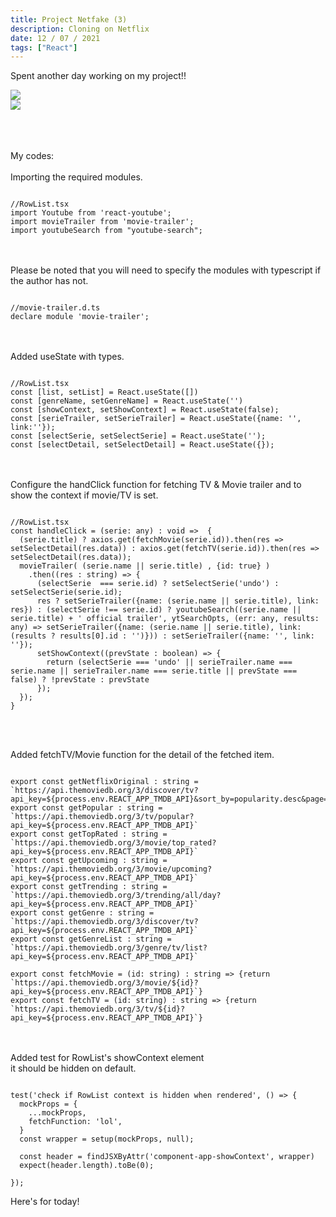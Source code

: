 ```yaml
---
title: Project Netfake (3)
description: Cloning on Netflix
date: 12 / 07 / 2021
tags: ["React"]
---
```


Spent another day working on my project!!

<Image layout='fill' src='/image/Blog/20210712-0412/20210712-0001.gif'></Image><br/>
<Image layout='fill' src='/image/Blog/20210712-0412/20210712-0002.gif'></Image><br/>
<br/><br/><br/>

My codes:
<br/><br/>
Importing the required modules.

<pre class="language-jsx" ><code>
//RowList.tsx
import Youtube from 'react-youtube';
import movieTrailer from 'movie-trailer';
import youtubeSearch from "youtube-search";
</code></pre>

<br/><br/>
Please be noted that you will need to specify the modules with typescript if the author has not.

<pre class="language-jsx" ><code>
//movie-trailer.d.ts
declare module 'movie-trailer';
</code></pre>

<br/><br/>
Added useState with types.

<pre class="language-jsx" ><code>
//RowList.tsx
const [list, setList] = React.useState<string[]>([])
const [genreName, setGenreName] = React.useState<string>('')
const [showContext, setShowContext] = React.useState<boolean>(false);
const [serieTrailer, setSerieTrailer] = React.useState<any>({name: '', link:''});
const [selectSerie, setSelectSerie] = React.useState<string>('');
const [selectDetail, setSelectDetail] = React.useState<any>({});
</code></pre>

<br/><br/>
Configure the handClick function for fetching TV & Movie trailer
and to show the context if movie/TV is set.

<pre class="language-jsx" ><code>
//RowList.tsx
const handleClick = (serie: any) : void =>  {
  (serie.title) ? axios.get(fetchMovie(serie.id)).then(res => setSelectDetail(res.data)) : axios.get(fetchTV(serie.id)).then(res => setSelectDetail(res.data));
  movieTrailer( (serie.name || serie.title) , {id: true} )
    .then((res : string) => {
      (selectSerie  === serie.id) ? setSelectSerie('undo') : setSelectSerie(serie.id);
      res ? setSerieTrailer({name: (serie.name || serie.title), link: res}) : (selectSerie !== serie.id) ? youtubeSearch((serie.name || serie.title) + ' official trailer', ytSearchOpts, (err: any, results: any) => setSerieTrailer({name: (serie.name || serie.title), link: (results ? results[0].id : '')})) : setSerieTrailer({name: '', link: ''});
      setShowContext((prevState : boolean) => {
        return (selectSerie === 'undo' || serieTrailer.name === serie.name || serieTrailer.name === serie.title || prevState === false) ? !prevState : prevState
      });
  });
}
</code></pre>

<br/><br/>

Added fetchTV/Movie function for the detail of the fetched item.

<pre class="language-jsx" ><code>
export const getNetflixOriginal : string = `https://api.themoviedb.org/3/discover/tv?api_key=${process.env.REACT_APP_TMDB_API}&sort_by=popularity.desc&page=1&with_networks=213&with_watch_monetization_types=flatrate`
export const getPopular : string = `https://api.themoviedb.org/3/tv/popular?api_key=${process.env.REACT_APP_TMDB_API}`
export const getTopRated : string = `https://api.themoviedb.org/3/movie/top_rated?api_key=${process.env.REACT_APP_TMDB_API}`
export const getUpcoming : string = `https://api.themoviedb.org/3/movie/upcoming?api_key=${process.env.REACT_APP_TMDB_API}`
export const getTrending : string = `https://api.themoviedb.org/3/trending/all/day?api_key=${process.env.REACT_APP_TMDB_API}`
export const getGenre : string = `https://api.themoviedb.org/3/discover/tv?api_key=${process.env.REACT_APP_TMDB_API}`
export const getGenreList : string = `https://api.themoviedb.org/3/genre/tv/list?api_key=${process.env.REACT_APP_TMDB_API}`

export const fetchMovie = (id: string) : string => {return `https://api.themoviedb.org/3/movie/${id}?api_key=${process.env.REACT_APP_TMDB_API}`}
export const fetchTV = (id: string) : string => {return `https://api.themoviedb.org/3/tv/${id}?api_key=${process.env.REACT_APP_TMDB_API}`}
</code></pre>

<br/><br/>
Added test for RowList's showContext element<br/>
it should be hidden on default.

<pre class="language-jsx" ><code>
test('check if RowList context is hidden when rendered', () => {
  mockProps = {
    ...mockProps,
    fetchFunction: 'lol',
  }
  const wrapper = setup(mockProps, null);

  const header = findJSXByAttr('component-app-showContext', wrapper)
  expect(header.length).toBe(0);

});
</code></pre>

Here's for today!
